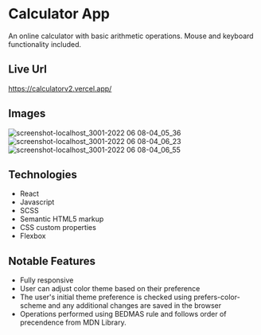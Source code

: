 # Calculator App

An online calculator with basic arithmetic operations. Mouse and keyboard functionality included.

## Live Url
https://calculatorv2.vercel.app/

## Images
![screenshot-localhost_3001-2022 06 08-04_05_36](https://user-images.githubusercontent.com/72288176/172601900-db476718-d718-4ebe-826b-b3a286f4beeb.png)
![screenshot-localhost_3001-2022 06 08-04_06_23](https://user-images.githubusercontent.com/72288176/172601908-d6a38867-275b-4784-bbb2-0fe0537c58f2.png)
![screenshot-localhost_3001-2022 06 08-04_06_55](https://user-images.githubusercontent.com/72288176/172601922-585fd032-86b3-4876-aabe-e82cb7d6f7bf.png)

## Technologies
* React
* Javascript
* SCSS
* Semantic HTML5 markup
* CSS custom properties
* Flexbox

## Notable Features
* Fully responsive
* User can adjust color theme based on their preference
* The user's initial theme preference is checked using prefers-color-scheme and any additional changes are saved in the browser
* Operations performed using BEDMAS rule and follows order of precendence from MDN Library.



